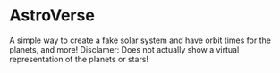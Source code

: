 # AstroVerse
A simple way to create a fake solar system and have orbit times for the planets, and more!
Disclamer: Does not actually show a virtual representation of the planets or stars!
